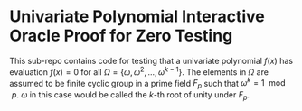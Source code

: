# Univariate Polynomial Interactive Oracle Proof for Zero Testing

This sub-repo contains code for testing that a univariate polynomial $f(x)$ has evaluation $f(x) = 0$ for all $\Omega = \{{\omega, \omega^2, ..., \omega^{k-1}\}}$. The elements in $\Omega$ are assumed to be finite cyclic group in a prime field $F_p$ such that $\omega^k = 1 \mod{p}$. $\omega$ in this case would be called the $k$-th root of unity under $F_p$.
